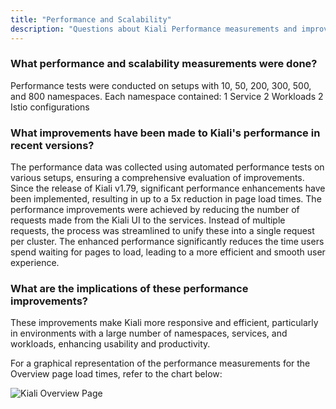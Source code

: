 ```yaml
---
title: "Performance and Scalability"
description: "Questions about Kiali Performance measurements and improvements."
---
```


### What performance and scalability measurements were done?

Performance tests were conducted on setups with 10, 50, 200, 300, 500, and 800 namespaces. Each namespace contained:
1 Service
2 Workloads
2 Istio configurations


### What improvements have been made to Kiali's performance in recent versions?

The performance data was collected using automated performance tests on various setups, ensuring a comprehensive evaluation of improvements.
Since the release of Kiali v1.79, significant performance enhancements have been implemented, resulting in up to a 5x reduction in page load times. 
The performance improvements were achieved by reducing the number of requests made from the Kiali UI to the services. Instead of multiple requests, the process was streamlined to unify these into a single request per cluster.
The enhanced performance significantly reduces the time users spend waiting for pages to load, leading to a more efficient and smooth user experience.

### What are the implications of these performance improvements?

These improvements make Kiali more responsive and efficient, particularly in environments with a large number of namespaces, services, and workloads, enhancing usability and productivity.

For a graphical representation of the performance measurements for the Overview page load times, refer to the chart below:

![Kiali Overview Page](/images/documentation/faq/performance/kiali-perf-overview-load-time.png)

